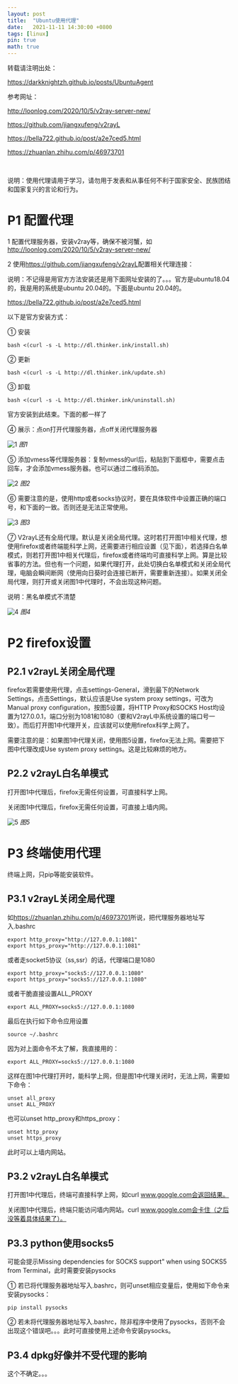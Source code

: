 ```yaml
---
layout: post
title:  "Ubuntu使用代理"
date:   2021-11-11 14:30:00 +0800
tags: [linux]
pin: true
math: true
---
```


<style> h1 { border-bottom: none } </style>


转载请注明出处：

<https://darkknightzh.github.io/posts/UbuntuAgent>


参考网址：

<http://loonlog.com/2020/10/5/v2ray-server-new/>

<https://github.com/jiangxufeng/v2rayL>

<https://bella722.github.io/post/a2e7ced5.html>

<https://zhuanlan.zhihu.com/p/46973701>

<br>

说明：使用代理请用于学习，请勿用于发表和从事任何不利于国家安全、民族团结和国家复兴的言论和行为。

# P1 配置代理

1 配置代理服务器，安装v2ray等，确保不被河蟹，如<http://loonlog.com/2020/10/5/v2ray-server-new/>

2 使用<https://github.com/jiangxufeng/v2rayL>配置相关代理连接：

说明：不记得是用官方方法安装还是用下面网址安装的了。。。官方是ubuntu18.04的，我是用的系统是ubuntu 20.04的。下面是ubuntu 20.04的。

<https://bella722.github.io/post/a2e7ced5.html>

以下是官方安装方式：

① 安装

```terminal
bash <(curl -s -L http://dl.thinker.ink/install.sh)
```

② 更新

```terminal
bash <(curl -s -L http://dl.thinker.ink/update.sh)
```

③ 卸载

```terminal
bash <(curl -s -L http://dl.thinker.ink/uninstall.sh)
```
官方安装到此结束。下面的都一样了

④ 展示：点on打开代理服务器，点off关闭代理服务器

![1](/assets/post/2021-11-11-UbuntuAgent/1.png)
_图1_

⑤ 添加vmess等代理服务器：复制vmess的url后，粘贴到下面框中，需要点击回车，才会添加vmess服务器。也可以通过二维码添加。

![2](/assets/post/2021-11-11-UbuntuAgent/2.png)
_图2_

⑥ 需要注意的是，使用http或者socks协议时，要在具体软件中设置正确的端口号，和下面的一致。否则还是无法正常使用。
 
![3](/assets/post/2021-11-11-UbuntuAgent/3.png)
_图3_

⑦ V2rayL还有全局代理。默认是关闭全局代理。这时若打开图1中相关代理，想使用firefox或者终端能科学上网，还需要进行相应设置（见下面），若选择白名单模式，则若打开图1中相关代理后，firefox或者终端均可直接科学上网。算是比较省事的方法。但也有一个问题，如果代理打开，此处切换白名单模式和关闭全局代理，电脑会瞬间断网（使用向日葵时会连接已断开，需要重新连接）。如果关闭全局代理，则打开或关闭图1中代理时，不会出现这种问题。

说明：黑名单模式不清楚
 
![4](/assets/post/2021-11-11-UbuntuAgent/4.png)
_图4_

# P2 firefox设置

## P2.1 v2rayL关闭全局代理

firefox若需要使用代理，点击settings-General，滑到最下的Network Settings，点击Settings，默认应该是Use system proxy settings，可改为Manual proxy configuration，按图5设置，将HTTP Proxy和SOCKS Host均设置为127.0.0.1，端口分别为1081和1080（要和V2rayL中系统设置的端口号一致）。而后打开图1中代理开关，应该就可以使用firefox科学上网了。

需要注意的是：如果图1中代理关闭，使用图5设置，firefox无法上网。需要把下图中代理改成Use system proxy settings。这是比较麻烦的地方。

## P2.2 v2rayL白名单模式

打开图1中代理后，firefox无需任何设置，可直接科学上网。

关闭图1中代理后，firefox无需任何设置，可直接上墙内网。
 
![5](/assets/post/2021-11-11-UbuntuAgent/5.png)
_图5_

# P3 终端使用代理

终端上网，只pip等能安装软件。

## P3.1 v2rayL关闭全局代理

如<https://zhuanlan.zhihu.com/p/46973701>所说，把代理服务器地址写入.bashrc

```terminal
export http_proxy="http://127.0.0.1:1081"
export https_proxy="http://127.0.0.1:1081"
```

或者走socket5协议（ss,ssr）的话，代理端口是1080

```terminal
export http_proxy="socks5://127.0.0.1:1080"
export https_proxy="socks5://127.0.0.1:1080"
```

或者干脆直接设置ALL_PROXY

```terminal
export ALL_PROXY=socks5://127.0.0.1:1080
```

最后在执行如下命令应用设置

```terminal
source ~/.bashrc
```

因为对上面命令不太了解，我直接用的：

```terminal
export ALL_PROXY=socks5://127.0.0.1:1080
```

这样在图1中代理打开时，能科学上网，但是图1中代理关闭时，无法上网，需要如下命令：

```terminal
unset all_proxy
unset ALL_PROXY
```

也可以unset http_proxy和https_proxy：

```terminal
unset http_proxy
unset https_proxy
```

此时可以上墙内网站。

## P3.2 v2rayL白名单模式

打开图1中代理后，终端可直接科学上网，如curl www.google.com会返回结果。

关闭图1中代理后，终端只能访问墙内网站。curl www.google.com会卡住（之后没等着具体结果了）。

## P3.3 python使用socks5

可能会提示Missing dependencies for SOCKS support" when using SOCKS5 from Terminal，此时需要安装pysocks

① 若已将代理服务器地址写入.bashrc，则可unset相应变量后，使用如下命令来安装pysocks：

```terminal
pip install pysocks
```

② 若未将代理服务器地址写入.bashrc，除非程序中使用了pysocks，否则不会出现这个错误吧。。。此时可直接使用上述命令安装pysocks。

## P3.4 dpkg好像并不受代理的影响

这个不确定。。。
